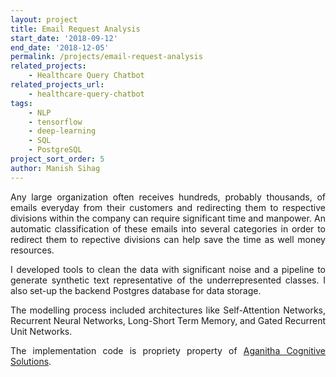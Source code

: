 ```yaml
---
layout: project
title: Email Request Analysis
start_date: '2018-09-12'
end_date: '2018-12-05'
permalink: /projects/email-request-analysis
related_projects: 
    - Healthcare Query Chatbot
related_projects_url: 
    - healthcare-query-chatbot
tags: 
    - NLP
    - tensorflow
    - deep-learning
    - SQL
    - PostgreSQL
project_sort_order: 5
author: Manish Sihag
---
```


<p style="text-align: justify">Any large organization often receives hundreds, probably thousands, of emails everyday from their customers and redirecting them to respective divisions within the company can require significant time and manpower. An automatic classification of these emails into several categories in order to redirect them to repective divisions can help save the time as well money resources.</p>

<p style="text-align: justify">I developed tools to clean the data with significant noise and a pipeline to generate synthetic text representative of the underrepresented classes. I also set-up the backend Postgres database for data storage.</p>

<p style="text-align: justify">The modelling process included architectures like Self-Attention Networks, Recurrent Neural Networks, Long-Short Term Memory, and Gated Recurrent Unit Networks.</p>

<p style="text-align: justify">The implementation code is propriety property of <a href="https://aganitha.ai/" target="_blank">Aganitha Cognitive Solutions</a>.</p>

<!-- <p style="text-align: justify">Automation of this process saved hundreds of work-hours for the client weekly.</p> -->
